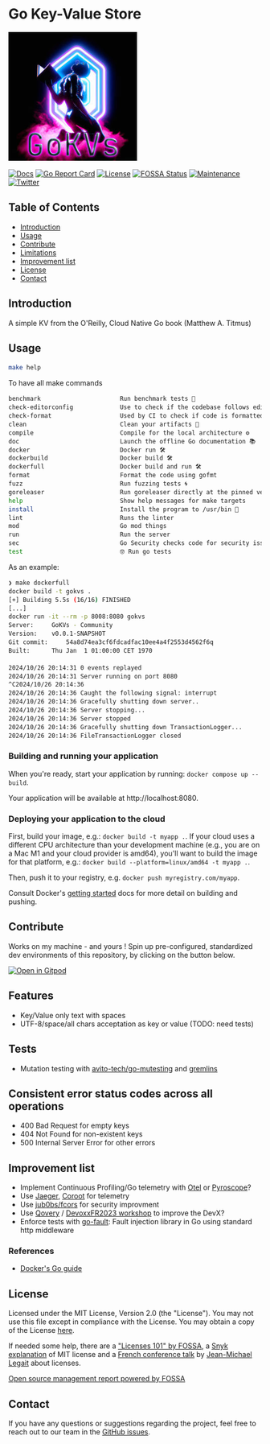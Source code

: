 # Go Key-Value Store

<p align="left">
<img src="assets/img/GoKVs.jpg" alt="GoKVs logo" title="GoKVs logo" />
</p>

[![Docs](https://img.shields.io/badge/docs-current-brightgreen.svg)](https://pkg.go.dev/github.com/davidaparicio/gokvs)
[![Go Report Card](https://goreportcard.com/badge/davidaparicio/gokvs)](https://goreportcard.com/report/davidaparicio/gokvs)
[![License](https://img.shields.io/badge/license-MIT-blue.svg)](https://github.com/davidaparicio/gokvs/blob/main/LICENSE.md)
[![FOSSA Status](https://app.fossa.com/api/projects/git%2Bgithub.com%2Fdavidaparicio%2Fgokvs.svg?type=shield)](https://app.fossa.com/projects/git%2Bgithub.com%2Fdavidaparicio%2Fgokvs?ref=badge_shield)
[![Maintenance](https://img.shields.io/maintenance/yes/2024.svg)]()
[![Twitter](https://img.shields.io/twitter/follow/dadideo.svg?style=social)](https://twitter.com/intent/follow?screen_name=dadideo)

## Table of Contents

- [Introduction](#introduction)
- [Usage](#usage)
- [Contribute](#contribute)
- [Limitations](#limitations)
- [Improvement list](#improvement-list)
- [License](#license)
- [Contact](#contact)

<!--[comment1]: <> (- [Features](#features))
[comment2]: <> (- [Getting Started](#getting-started)- [Prerequisites](#prerequisites)- [Installation](#installation))-->

## Introduction

A simple KV from the O'Reilly, Cloud Native Go book (Matthew A. Titmus)

## Usage

```bash
make help
```

To have all make commands

```bash
benchmark                      Run benchmark tests 🚄
check-editorconfig             Use to check if the codebase follows editorconfig rules
check-format                   Used by CI to check if code is formatted
clean                          Clean your artifacts 🧼
compile                        Compile for the local architecture ⚙
doc                            Launch the offline Go documentation 📚
docker                         Docker run 🛠
dockerbuild                    Docker build 🛠
dockerfull                     Docker build and run 🛠
format                         Format the code using gofmt
fuzz                           Run fuzzing tests 🌀
goreleaser                     Run goreleaser directly at the pinned version 🛠
help                           Show help messages for make targets
install                        Install the program to /usr/bin 🎉
lint                           Runs the linter
mod                            Go mod things
run                            Run the server
sec                            Go Security checks code for security issues 🔒
test                           🤓 Run go tests
```

As an example: 

```bash
❯ make dockerfull
docker build -t gokvs .
[+] Building 5.5s (16/16) FINISHED
[...]
docker run -it --rm -p 8008:8080 gokvs
Server: 	GoKVs - Community
Version: 	v0.0.1-SNAPSHOT
Git commit: 	54a8d74ea3cf6fdcadfac10ee4a4f2553d4562f6q
Built: 		Thu Jan  1 01:00:00 CET 1970

2024/10/26 20:14:31 0 events replayed
2024/10/26 20:14:31 Server running on port 8080
^C2024/10/26 20:14:36
2024/10/26 20:14:36 Caught the following signal: interrupt
2024/10/26 20:14:36 Gracefully shutting down server..
2024/10/26 20:14:36 Server stopping...
2024/10/26 20:14:36 Server stopped
2024/10/26 20:14:36 Gracefully shutting down TransactionLogger...
2024/10/26 20:14:36 FileTransactionLogger closed
```

### Building and running your application

When you're ready, start your application by running:
`docker compose up --build`.

Your application will be available at http://localhost:8080.

### Deploying your application to the cloud

First, build your image, e.g.: `docker build -t myapp .`.
If your cloud uses a different CPU architecture than your development
machine (e.g., you are on a Mac M1 and your cloud provider is amd64),
you'll want to build the image for that platform, e.g.:
`docker build --platform=linux/amd64 -t myapp .`.

Then, push it to your registry, e.g. `docker push myregistry.com/myapp`.

Consult Docker's [getting started](https://docs.docker.com/go/get-started-sharing/)
docs for more detail on building and pushing.

## Contribute

Works on my machine - and yours ! Spin up pre-configured, standardized dev environments of this repository, by clicking on the button below.

[![Open in Gitpod](https://gitpod.io/button/open-in-gitpod.svg)](https://gitpod.io/#/https://github.com/davidaparicio/gokvs)

## Features
* Key/Value only text with spaces
* UTF-8/space/all chars acceptation as key or value (TODO: need tests)

## Tests
* Mutation testing with [avito-tech/go-mutesting](https://github.com/avito-tech/go-mutesting) and [gremlins](https://github.com/go-gremlins/gremlins)

## Consistent error status codes across all operations
* 400 Bad Request for empty keys
* 404 Not Found for non-existent keys
* 500 Internal Server Error for other errors

## Improvement list
* Implement Continuous Profiling/Go telemetry with [Otel](https://opentelemetry.io/docs/languages/go/getting-started/) or [Pyroscope](https://pyroscope.io/)?
* Use [Jaeger](https://www.jaegertracing.io/), [Coroot](https://coroot.com/docs/coroot-community-edition) for telemetry
* Use [jub0bs/fcors](https://github.com/jub0bs/fcors) for security improvment
* Use [Qovery](https://www.qovery.com/blog/qovery-x-gitpod-partnership) / [DevoxxFR2023 workshop](https://gitlab.com/devoxxfr-2023/env-tests/realworld-devoxxfr) to improve the DevX?
* Enforce tests with [go-fault](https://github.com/lingrino/go-fault): Fault injection library in Go using standard http middleware

### References
* [Docker's Go guide](https://docs.docker.com/language/golang/)

## License
Licensed under the MIT License, Version 2.0 (the "License"). You may not use this file except in compliance with the License.
You may obtain a copy of the License [here](https://choosealicense.com/licenses/mit/).

If needed some help, there are a ["Licenses 101" by FOSSA](https://fossa.com/blog/open-source-licenses-101-mit-license/), a [Snyk explanation](https://snyk.io/learn/what-is-mit-license/)
of MIT license and a [French conference talk](https://www.youtube.com/watch?v=8WwTe0vLhgc) by [Jean-Michael Legait](https://twitter.com/jmlegait) about licenses.

[Open source management report powered by FOSSA](https://app.fossa.com/reports/03c2cde1-b0ab-40c5-a115-aef795e0646c)

## Contact

If you have any questions or suggestions regarding the project, feel free to reach out to our team in the [GitHub issues](https://github.com/davidaparicio/gokvs/issues).